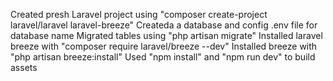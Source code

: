 Created presh Laravel project using "composer create-project laravel/laravel laravel-breeze"
Createda a database and config .env file for database name
Migrated tables using "php artisan migrate"
Installed laravel breeze with "composer require laravel/breeze --dev"
Installed breeze with "php artisan breeze:install"
Used "npm install" and "npm run dev" to build assets
